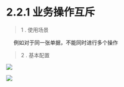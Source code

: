 # 2.2.1 业务操作互斥

> 1 . 使用场景

&nbsp;&nbsp;&nbsp;&nbsp; 例如对于同一张单据，不能同时进行多个操作

> 2 . 基本配置

![](http://pc1pao5ui.bkt.clouddn.com/20180723070404.jpg)

![](http://pc1pao5ui.bkt.clouddn.com/20180723070420.jpg)



